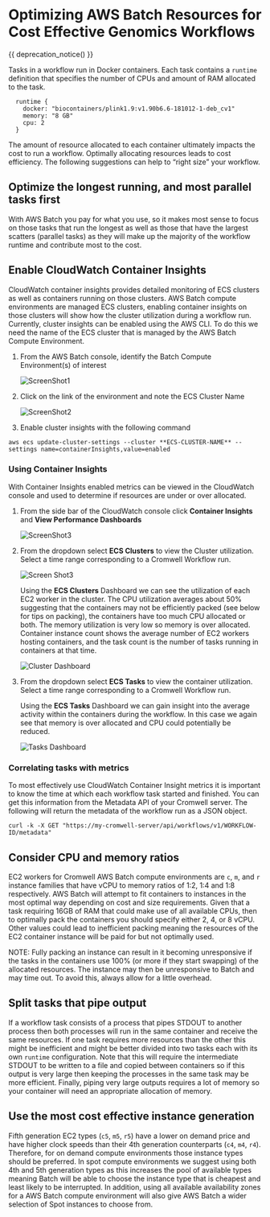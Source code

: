 # Optimizing AWS Batch Resources for Cost Effective Genomics Workflows

{{ deprecation_notice() }}

Tasks in a workflow run in Docker containers. Each task contains a `runtime` definition that specifies the 
number of CPUs and amount of RAM allocated to the task. 

```
  runtime {
    docker: "biocontainers/plink1.9:v1.90b6.6-181012-1-deb_cv1"
    memory: "8 GB"
    cpu: 2
  }
```

The amount of resource allocated to each container ultimately impacts the cost to run a workflow. Optimally allocating 
resources leads to cost efficiency. The following suggestions can help to “right size” your workflow.

## Optimize the longest running, and most parallel tasks first

With AWS Batch you pay for what you use, so it makes most sense to focus on those tasks that run the longest as well as those 
that have the largest scatters (parallel tasks) as they will make up the majority of the workflow runtime and contribute
 most to the cost.

## Enable CloudWatch Container Insights

CloudWatch container insights provides detailed monitoring of ECS clusters as well as containers running on those 
clusters. AWS Batch compute environments are managed ECS clusters, enabling container insights on those 
clusters will show how the cluster utilization during a workflow run. Currently, cluster insights can be enabled 
using the AWS CLI. To do this we need the name of the ECS cluster that is managed by the AWS Batch Compute Environment.


1. From the AWS Batch console, identify the Batch Compute Environment(s) of interest
    
    ![ScreenShot1](images/ScreenShot1.png)
1. Click on the link of the environment and note the ECS Cluster Name
    
    ![ScreenShot2](images/ScreenShot1a.png)
1. Enable cluster insights with the following command

`aws ecs update-cluster-settings --cluster **ECS-CLUSTER-NAME** --settings name=containerInsights,value=enabled`

### Using Container Insights

With Container Insights enabled metrics can be viewed in the CloudWatch console and used to determine if resources are 
under or over allocated.

1. From the side bar of the CloudWatch console click **Container Insights** and **View Performance Dashboards**

    ![ScreenShot3](images/ScreenShot2.png)

1. From the dropdown select **ECS Clusters** to view the Cluster utilization. Select a time range corresponding to a 
Cromwell Workflow run.

    ![Screen Shot3](images/ScreenShot3.png)
    
    Using the **ECS Clusters** Dashboard we can see the utilization of each EC2 worker in the cluster. The CPU 
    utilization averages about 50% suggesting that the containers may not be efficiently packed (see below for tips on
     packing), the containers have too much CPU allocated or both. The memory utilization is very low so memory 
     is over allocated. Container instance count shows the average number of EC2 workers hosting containers, 
     and the task count is the number of tasks running in containers at that time.
     
    ![Cluster Dashboard](images/ClusterDashboard.png)
    
1. From the dropdown select **ECS Tasks** to view the container utilization. Select a time range corresponding to a 
Cromwell Workflow run.
    
    Using the **ECS Tasks** Dashboard we can gain insight into the average activity within the containers during 
    the workflow. In this case we again see that memory is over allocated and CPU could potentially be reduced.
    
    ![Tasks Dashboard](images/TaskDashboard.png)

### Correlating tasks with metrics
To most effectively use CloudWatch Container Insight metrics it is important to know the time at which each workflow
task started and finished. You can get this information from the Metadata API of your Cromwell server. The following 
will return the metadata of the workflow run as a JSON object. 
```
curl -k -X GET "https://my-cromwell-server/api/workflows/v1/WORKFLOW-ID/metadata"
```

## Consider CPU and memory ratios

EC2 workers for Cromwell AWS Batch compute environments are `c`, `m`, and `r` instance families that
have vCPU to memory ratios of 1:2, 1:4 and 1:8 respectively. AWS Batch will attempt to fit containers to instances in 
the most optimal way depending on cost and size requirements. Given that a task requiring 16GB of RAM that could make 
use of all available CPUs, then to optimally pack the containers you should specify either 2, 4, or 8 vCPU. Other 
values could lead to inefficient packing meaning the resources of the EC2 container instance will be paid for but 
not optimally used.

NOTE: Fully packing an instance can result in it becoming unresponsive if the tasks in the containers use 100% 
(or more if they start swapping) of the allocated resources. The instance may then be unresponsive to Batch and may 
time out. To avoid this, always allow for a little overhead.

## Split tasks that pipe output

If a workflow task consists of a process that pipes STDOUT to another process then both processes will run in the same 
container and receive the same resources. If one task requires more resources than the other this might be inefficient 
and  might be better divided into two tasks each with its own `runtime` configuration. Note that this will require the 
intermediate STDOUT to be written to a file and copied between containers so if this output is very large then keeping 
the processes in the same task may be more efficient. Finally, piping very large outputs requires a lot of memory so
your container will need an appropriate allocation of memory. 

## Use the most cost effective instance generation

Fifth generation EC2 types (`c5`, `m5`, `r5`) have a lower on demand price and have higher clock speeds than their 4th 
generation counterparts (`c4`, `m4`, `r4`). Therefore, for on demand compute environments those instance types should be 
preferred. In spot compute environments we suggest using both 4th and 5th generation types as this increases the pool of
available types meaning Batch will be able to choose the instance type that is cheapest and least likely to be 
interrupted. In addition, using all available availability zones for a AWS Batch compute environment will also give 
AWS Batch a wider selection of Spot instances to choose from.
 
